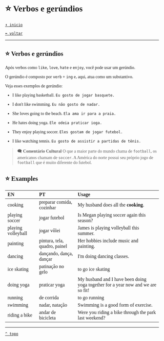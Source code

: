 <font face="Calibri">

# ⭐ Verbos e gerúndios

[`⬆️ inicio`](../../EF%20Route.md)

[`⬅️ voltar`](../Iniciante%202.md)

---

## ⭐ Verbos e gerúndios

Após verbos como `like`, `love`, `hate` e `enjoy`, você pode usar um gerúndio.

O gerúndio é composto por `verb` + `ing` e, aqui, atua como um substantivo.

Veja esses exemplos de gerúndio:

+ I like playing basketball.
    `Eu gosto de jogar basquete.`

+ I don't like swimming.
    `Eu não gosto de nadar.`

+ She loves going to the beach.
    `Ela ama ir para a praia.`

+ He hates doing yoga.
    `Ele odeia praticar ioga.`

+ They enjoy playing soccer.
    `Eles gostam de jogar futebol.`

+ I like watching tennis.
    `Eu gosto de assistir a partidas de tênis.`

> 🗨️ **Comentário Cultural**
> O que a maior parte do mundo chama de `football`, os americanos chamam de `soccer`.
> A América do norte possui seu próprio jogo de `football` que é muito diferente do futebol.

## ⭐ Examples

| EN | PT | Usage |
|:-|:-|:-|
| cooking | preparar comida, cozinhar | My husband does all the **cooking**. |
| playing soccer | jogar futebol | Is Megan playing soccer again this season? |
| playing volleyball | jogar vôlei | James is playing volleyball this summer. |
| painting | pintura, tela, quadro, painel | Her hobbies include music and painting. |
| dancing | dançando, dança, dançar | I'm doing dancing classes. |
| ice skating | patinação no gelo | to go ice skating |
| doing yoga | praticar yoga | My husband and I have been doing yoga together for a year now and we are so fit! |
| running | de corrida | to go running |
| swimming | nadar, natação | Swimming is a good form of exercise. |
| riding a bike | andar de bicicleta | Were you riding a bike through the park last weekend? |

---

[`^ topo`](#-Verbos-e-gerúndios)
</font>
